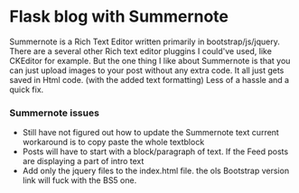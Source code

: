 
# Flask blog with Summernote

Summernote is a Rich Text Editor written primarily in bootstrap/js/jquery. There are a several other Rich text editor pluggins I could've used,
like CKEditor for example. But the one thing I like about Summernote is that you can just upload images to your post without any extra code.
It all just gets saved in Html code. (with the added text formatting)
Less of a hassle and a quick fix. 

### Summernote issues

* Still have not figured out how to update the Summernote text current workaround is to copy paste the whole textblock
* Posts will have to start with a block/paragraph of text. If the Feed posts are displaying a part of intro text
* Add only the jquery files to the index.html file. the ols Bootstrap version link will fuck with the BS5 one.











